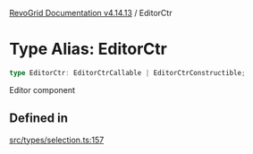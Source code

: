 [RevoGrid Documentation v4.14.13](README.md) / EditorCtr

# Type Alias: EditorCtr

```ts
type EditorCtr: EditorCtrCallable | EditorCtrConstructible;
```

Editor component

## Defined in

[src/types/selection.ts:157](https://github.com/revolist/revogrid/blob/4eff1607ca8ee7d75f31750c713182488767268a/src/types/selection.ts#L157)
